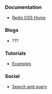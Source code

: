 ### Documentation

* [Redis OSS Home](https://redis.io/docs/interact/search-and-query/)

### Blogs

* ???

### Tutorials

* [Examples](https://redis.io/docs/interact/search-and-query/query/)


### Social

* [Search and query](https://github.com/RediSearch/RediSearch)